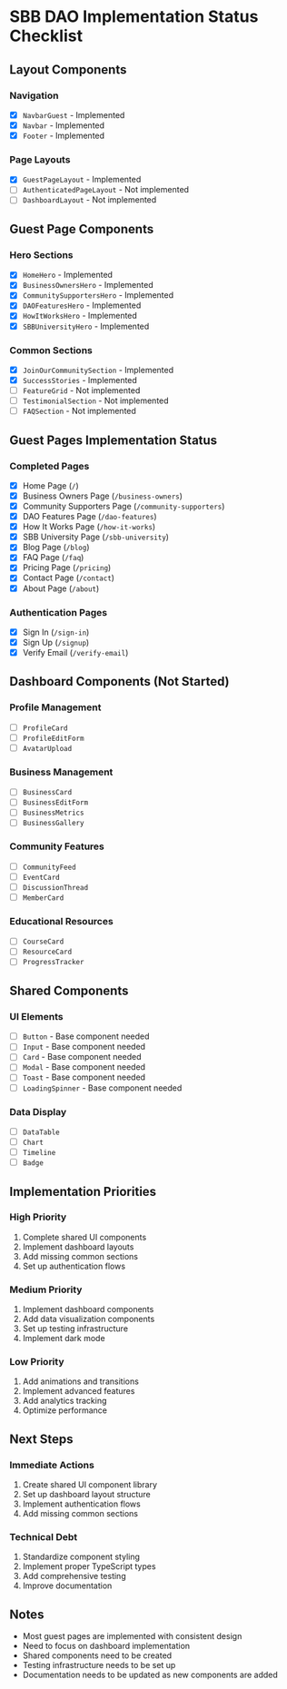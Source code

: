 # SBB DAO Implementation Status Checklist

## Layout Components

### Navigation
- [x] `NavbarGuest` - Implemented
- [x] `Navbar` - Implemented
- [x] `Footer` - Implemented

### Page Layouts
- [x] `GuestPageLayout` - Implemented
- [ ] `AuthenticatedPageLayout` - Not implemented
- [ ] `DashboardLayout` - Not implemented

## Guest Page Components

### Hero Sections
- [x] `HomeHero` - Implemented
- [x] `BusinessOwnersHero` - Implemented
- [x] `CommunitySupportersHero` - Implemented
- [x] `DAOFeaturesHero` - Implemented
- [x] `HowItWorksHero` - Implemented
- [x] `SBBUniversityHero` - Implemented

### Common Sections
- [x] `JoinOurCommunitySection` - Implemented
- [x] `SuccessStories` - Implemented
- [ ] `FeatureGrid` - Not implemented
- [ ] `TestimonialSection` - Not implemented
- [ ] `FAQSection` - Not implemented

## Guest Pages Implementation Status

### Completed Pages
- [x] Home Page (`/`)
- [x] Business Owners Page (`/business-owners`)
- [x] Community Supporters Page (`/community-supporters`)
- [x] DAO Features Page (`/dao-features`)
- [x] How It Works Page (`/how-it-works`)
- [x] SBB University Page (`/sbb-university`)
- [x] Blog Page (`/blog`)
- [x] FAQ Page (`/faq`)
- [x] Pricing Page (`/pricing`)
- [x] Contact Page (`/contact`)
- [x] About Page (`/about`)

### Authentication Pages
- [x] Sign In (`/sign-in`)
- [x] Sign Up (`/signup`)
- [x] Verify Email (`/verify-email`)

## Dashboard Components (Not Started)

### Profile Management
- [ ] `ProfileCard`
- [ ] `ProfileEditForm`
- [ ] `AvatarUpload`

### Business Management
- [ ] `BusinessCard`
- [ ] `BusinessEditForm`
- [ ] `BusinessMetrics`
- [ ] `BusinessGallery`

### Community Features
- [ ] `CommunityFeed`
- [ ] `EventCard`
- [ ] `DiscussionThread`
- [ ] `MemberCard`

### Educational Resources
- [ ] `CourseCard`
- [ ] `ResourceCard`
- [ ] `ProgressTracker`

## Shared Components

### UI Elements
- [ ] `Button` - Base component needed
- [ ] `Input` - Base component needed
- [ ] `Card` - Base component needed
- [ ] `Modal` - Base component needed
- [ ] `Toast` - Base component needed
- [ ] `LoadingSpinner` - Base component needed

### Data Display
- [ ] `DataTable`
- [ ] `Chart`
- [ ] `Timeline`
- [ ] `Badge`

## Implementation Priorities

### High Priority
1. Complete shared UI components
2. Implement dashboard layouts
3. Add missing common sections
4. Set up authentication flows

### Medium Priority
1. Implement dashboard components
2. Add data visualization components
3. Set up testing infrastructure
4. Implement dark mode

### Low Priority
1. Add animations and transitions
2. Implement advanced features
3. Add analytics tracking
4. Optimize performance

## Next Steps

### Immediate Actions
1. Create shared UI component library
2. Set up dashboard layout structure
3. Implement authentication flows
4. Add missing common sections

### Technical Debt
1. Standardize component styling
2. Implement proper TypeScript types
3. Add comprehensive testing
4. Improve documentation

## Notes
- Most guest pages are implemented with consistent design
- Need to focus on dashboard implementation
- Shared components need to be created
- Testing infrastructure needs to be set up
- Documentation needs to be updated as new components are added 